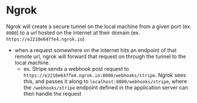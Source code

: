 
# Ngrok
Ngrok will create a secure tunnel on the local machine from a given port (ex. `8000`) to a url hosted on the internet at their domain (ex. `https://e2210e647fe4.ngrok.io`)
- when a request somewhere on the internet hits an endpoint of that remote url, ngrok will forward that request on through the tunnel to the local machine.
	- ex. Stripe sends a webhook post request to `https://e2210e647fe4.ngrok.io:8000/webhooks/stripe`. Ngrok sees this, and passes it along to `localhost:8000/webhooks/stripe`, where the `/webhooks/stripe` endpoint defined in the application server can then handle the request